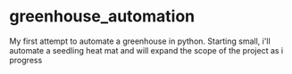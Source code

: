 # greenhouse_automation
My first attempt to automate a greenhouse in python. Starting small, i'll automate a seedling heat mat and will expand the scope of the project as i progress
